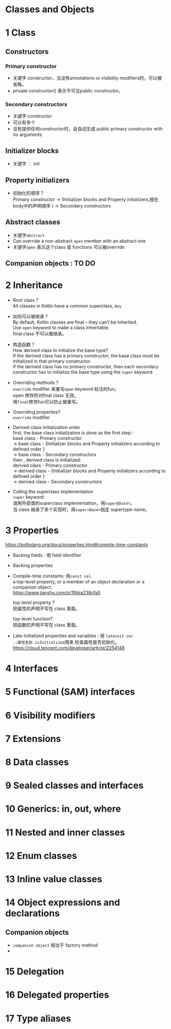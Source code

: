 # Classes and Objects


# 1 Class

## Constructors﻿

### Primary constructor  
- 关键字 constructor，当没有annotations or visibility modifiers时，可以被省略。 
- private constructor() 表示不可见public constructor。

### Secondary constructors
- 关键字 constructor
- 可以有多个
- 没有提供任何constructor时，会自动生成 public primary constructor with no arguments

## Initializer blocks
- 关键字 ： init

## Property initializers

- 初始化的顺序？    
Primary constructor -> (Initializer blocks and Property initializers,按在body中的声明顺序 ) ->  Secondary constructors


## Abstract classes
- 关键字`abstract`
- Can override a non-abstract `open` member with an abstract one
- 关键字`open` 表示这个class 或 functions 可以被override

## Companion objects : TO DO 

# 2 Inheritance
- Root class？  
All classes in Kotlin have a common superclass, `Any`

- 如何可以被继承？  
  By default, Kotlin classes are final – they can't be inherited.    
  Use `open` keyword to make a class inheritable.      
  final class 不可以被继承。

- 构造函数？    
  How derived class to initialize the base type?    
If the derived class has a primary constructor, the base class must be initialized in that primary constructor.    
If the derived class has no primary constructor, then each secondary constructor has to initialize the base type using the `super` keyword  

- Overriding methods？  
 `override` modifier 来重写`open` keyword 标注的fun。    
open 修饰符对final class 无效。    
用`final`修饰fun可以防止被重写。    

- Overriding properties?  
`override` modifier  

- Derived class initialization order  
first, the base class initialization is done as the first step :   
base class - Primary constructor    
->  base class - {Initializer blocks and Property initializers according to  defined order }   
-> base class - Secondary constructors      
then , derived class is  initialized:  
derived class - Primary constructor  
-> derived class - {Initializer blocks and Property   initializers according to  defined order }  
-> derived class - Secondary constructors  

-  Calling the superclass implementation  
`super` keyword.    
调用外部类的superclass implementation，用`super@Outer`。    
当 class 继承了多个实现时，用`super<Base>`指定 supertype name。    

# 3 Properties
https://kotlinlang.org/docs/properties.html#compile-time-constants

- Backing fields : 用 field identifier  
- Backing properties  

- Compile-time constants: 用`const val`.   
a top-level property, or a member of an object declaration or a companion object.    
https://www.jianshu.com/p/1fbba238cfa5 

  top-level property ?    
  把属性的声明不写在 class 里面。    

  top-level function?   
  把函数的声明不写在 class 里面。  

- Late-initialized properties and variables : 用 `lateinit var`   
 `::属性名称.isInitialized`用来 检查属性是否初始化。
 https://cloud.tencent.com/developer/article/2254148     

# 4 Interfaces
# 5 Functional (SAM) interfaces
# 6 Visibility modifiers
# 7 Extensions
# 8 Data classes
# 9 Sealed classes and interfaces
# 10 Generics: in, out, where
# 11 Nested and inner classes
# 12 Enum classes
# 13 Inline value classes
# 14 Object expressions and declarations

## Companion objects
- `companion object` 相当于  factory method
- 
# 15 Delegation
# 16 Delegated properties
# 17 Type aliases